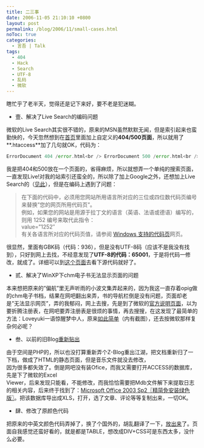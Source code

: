 ```yaml
---
title: 二三事
date: 2006-11-05 21:10:10 +0800
layout: post
permalink: /blog/2006/11/small-cases.html
noToc: true
categories:
  - 言吾 | Talk
tags:
  - 404
  - Hack
  - Search
  - UTF-8
  - 乱码
  - 微软
---
```

瞎忙乎了老半天，觉得还是记下来好，要不老是犯迷糊。

*   壹、解决了Live Search的编码问题

微软的Live Search其实很不错的，原来的MSN虽然默默无闻，但是索引起来也蛮勤快的，今天忽然想到在[首页][1]里面加上自定义的**404/500页面**，所以就用了**.htaccess**加了几句就OK，代码为：

```php
ErrorDocument 404 /error.html<br /> ErrorDocument 500 /error.html<br /> RewriteEngine on<br /> RewriteCond %{HTTP_REFERER} !^$<br /> RewriteCond %{HTTP_REFERER} !^http://(www.)?zhu8.net/.*$ [NC]<br /> RewriteRule .(js|mp3|wma)$ &#8211; [F]<br />
```


我是把404和500放在一个页面的，省得麻烦，所以就想弄一个单纯的搜索页面，一直发现Live!对我的站索引还蛮全的，所以除了加上Google之外，还想加上Live Search的（<a href="http://help.live.com/help.aspx?project=wl_webmasters&#038;mkt=zh-cn" title="Live Search 站点所有者帮助">见此</a>），但是在编码上遇到了问题：

> 在下面的代码中，必须用您网站所用语言所对应的三位或四位数代码页编号来替换&#8221;您的网页所用代码页&#8221;。  
> 例如，如果您的网站是用源于拉丁文的语言（英语、法语或德语）编写的，则用 1252 编号来取代此指令：  
> value=&#8221;1252″  
> 有关各语言所对应的代码页值，请参阅 <a href="http://g.msn.com/0HEWL_WEBMASTERSZHCN9/91008" title="Code Pages Supported by Windows">Windows 支持的代码页</a>网页。

很显然，里面有GBK码（代码：936），但是没有UTF-8码（应该不是我没有找到），只好到网上去找，不经意发现了**UTF-8的代码：65001**，于是将代码一修改，就成了。详细可以到<a href="http://chenjun.com/404.html" title="404/500 错误页面">这个页面</a>去看下源代码就好了。

*   贰、解决了WinXP下chm电子书无法显示页面的问题

本来想把原来的&#8221;偏航&#8221;里无声听雨的小波文集弄起来的，因为我这一直存着opig做的chm电子书档，结果在网吧翻出来弄，书的导航栏倒是没有问题，页面却老是&#8221;无法显示网页&#8221;，弄的我郁闷，网上去搜，先是到了微软的<a href="http://support.microsoft.com/kb/892675" title="安装安全更新 896358 或 890175 后，某些网站和 HTML 帮助功能可能无法运作">官方说明页面</a>，以为要折腾注册表，在网吧要弄注册表是很烦的事情，再去搜搜，在这发现了最简单的方法：Loveyuki一语惊醒梦中人，原来<a href="http://www.i170.com/article/5298#comment" title="一起来 - 如何解决chm格式文件无法显示问题">如此简单</a>（内有截图），还去按微软那样复杂何必呢？

*   叁、以前的旧Blog<a href="http://chenjun.com/old/" title="短长书">重新贴出</a>

由于空间是PHP的，所以也没打算重新弄个Z-Blog重出江湖，把文档重新归了一下档，做成了HTML的静态页面，但是音乐文件就没去修改，  
因为很多都失效了。倒是网吧没有装Ofice，而我又需要打开ACCESS的数据库，先是下了微软的Excel  
Viewer，后来发现只能看，不能修改，而我恰恰需要把Mdb文件解下来提取日志的相关内容，后来终于找到了：<a href="http://www.greendown.cn/soft/156.html" title="Microsoft Office 2003 Sp2 精简免安装绿色版">Microsoft Office 2003 Sp2〖精简免安装绿色版〗</a>。把该数据库导出成XLS，打开，选了文章、评论等等复制出来，一切OK。

*   肆、修改了原颜色代码

把原来的中英文颜色代码弄掉了，换了个国外的，胡乱翻译了一下，<a href="http://chenjun.com/other/color.html" title="Html color codes">放出来</a>了。页面自我感觉还蛮好看的，就是都是TABLE，想改成DIV+CSS可是东西太多，没什么必要。

 [1]: http://chenjun.com/